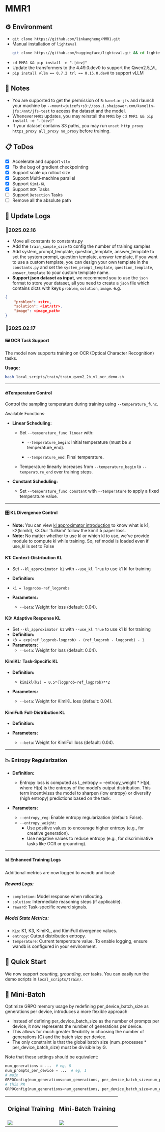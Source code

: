 # MMR1

## ⚙️ **Environment**

- `git clone https://github.com/linkangheng/MMR1.git`
- Manual installation of `lighteval`
  ```bash
  git clone https://github.com/huggingface/lighteval.git && cd lighteval && git checkout 4f381b352c0e467b5870a97d41cb66b487a2c503 && pip install ".[math]" && rm -rf lighteval
  ```
- `cd MMR1 && pip install -e ".[dev]"`
- Update the transformers to the 4.49.0.dev0 to support the Qwen2.5_VL
- `pip install vllm == 0.7.2 trl == 0.15.0.dev0` to support vLLM

## 🚨 **Notes**

- You are supported to get the permission of `B:kanelin-jfs` and rlaunch your machine by `--mount=juicefs+s3://oss.i.shaipower.com/kanelin-jfs:/mnt/jfs-test` to access the dataset and the model.
- Whenever `MMR1` updates, you may reinstall the `MMR1` by `cd MMR1 && pip install -e ".[dev]"`
- If your dataset contains S3 paths, you may run `unset http_proxy https_proxy all_proxy no_proxy` before training.

## 📋 **ToDos**

- [x] Accelerate and support `vllm`
- [x] Fix the bug of gradient checkpointing
- [x] Support scale up rollout size
- [x] Support Multi-machine parallel
- [x] Support `Kimi-KL`
- [x] Support `OCR` Tasks
- [ ] Support `Detection` Tasks
- [ ] Remove all the absolute path

## 📅 **Update Logs**
### 🤯2025.02.16
- Move all constants to constants.py
- Add the `train_sample_size` to config the number of training samples
- Add system_prompt_template, question_template, answer_template to set the system prompt, question template, answer template, if you want to use a custom template, you can design your own template in the `constants.py` and set the `system_prompt_template`, `question_template`, `answer_template` to your custom template name.
- **Support json dataset as input**, we recommend you to use the `json` format to store your dataset, all you need to create a `json` file which contains dicts with keys `problem`, `solution`, `image`. e.g.
```json
{
    "problem": <str>,
    "solution": <int/str>,
    "image": <image_path>
}
```

### 🤯2025.02.17
#### 🖼️ OCR Task Support
The model now supports training on OCR (Optical Character Recognition) tasks.

**Usage:**
```bash
bash local_scripts/train/train_qwen2_2b_vl_ocr_demo.sh
```

---
#### 🔥Temperature Control
Control the sampling temperature during training using `--temperature_func`.

Available Functions:

- **Linear Scheduling:**
  
  - Set `--temperature_func linear` with:

    - `--temperature_begin`: Initial temperature (must be ≤ temperature_end).

    - `--temperature_end`: Final temperature.

  - Temperature linearly increases from `--temperature_begin` to `--temperature_end` over training steps.

- **Constant Scheduling:**
  - Set `--temperature_func constant` with `--temperature` to apply a fixed temperature value.

---
#### 🎛️ KL Divergence Control

- **Note:** You can view [kl approximator introduction](https://zhuanlan.zhihu.com/p/139084847) to know what is k1, k2(kimikl), k3.Our 'fullkimi' follow the kimi1.5 paper loss.
- **Note:** No matter whether to use kl or which kl to use, we've provide module to compute kl while training. So, ref model is loaded even if use_kl is set to False

#### K1: Context-Distribution KL

- Set `--kl_approximator k1` with `--use_kl True` to use k1 kl for training

- **Definition:**
 - `k1 = logprobs-ref_logprobs`
- **Parameters:**
  - `--beta`: Weight for loss (default: 0.04).

#### K3: Adaptive Response KL
- Set `--kl_approximator k1` with `--use_kl True` to use k1 kl for training
- **Definition:** 
 - `k3 = exp(ref_logprob-logprob) - (ref_logprob - loggprob) - 1`
- **Parameters:**
  - `--beta`: Weight for loss (default: 0.04).

#### KimiKL: Task-Specific KL
- **Definition:** 
  - `kimikl(k2) = 0.5*(logprob-ref_logprob)**2`

- **Parameters:**
  - `--beta`: Weight for KimiKL loss (default: 0.04).

#### KimiFull: Full-Distribution KL
- **Definition:** 


- **Parameters:**
  - `--beta`: Weight for KimiFull loss (default: 0.04).

---
### 📉 Entropy Regularization
- **Definition:**
  - Entropy loss is computed as L_entropy = -entropy_weight * H(p), where H(p) is the entropy of the model’s output distribution. This term incentivizes the model to sharpen (low entropy) or diversify (high entropy) predictions based on the task.

- **Parameters:**
  - `--entropy_reg`: Enable entropy regularization (default: False).
  - `--entropy_weight`:
    - Use positive values to encourage higher entropy (e.g., for creative generation).
    - Use negative values to reduce entropy (e.g., for discriminative tasks like OCR or grounding).

---
#### 📊 Enhanced Training Logs
Additional metrics are now logged to wandb and local:

##### Reward Logs:
- `completion`: Model response when rollouting.
- `solution`: Intermediate reasoning steps (if applicable).
- `reward`: Task-specific reward signals.

##### Model State Metrics:
- `KLs`: K1, K3, KimiKL, and KimiFull divergence values.
- `entropy`: Output distribution entropy.
- `temperature`: Current temperature value.
To enable logging, ensure wandb is configured in your environment.

## 🚀 **Quick Start**
We now support *counting*, *grounding*, *ocr* tasks. You can easily run the demo scripts in `local_scripts/train/`.

## 🥩 **Mini-Batch**
Optimize GRPO memory usage by redefining per_device_batch_size as generations per device, introduces a more flexible approach:

- Instead of defining per_device_batch_size as the number of prompts per device, it now represents the number of generations per device.
- This allows for much greater flexibility in choosing the number of generations (G) and the batch size per device.
- The only constraint is that the global batch size (num_processes * per_device_batch_size) must be divisible by G.

Note that these settings should be equivalent:

```python
num_generations = ...  # eg, 8
num_prompts_per_device = ...  # eg, 1
# main
GRPOConfig(num_generations=num_generations, per_device_batch_size=num_prompts_per_device, ...)
# this PR
GRPOConfig(num_generations=num_generations, per_device_batch_size=num_generations*num_prompts_per_device, ...)
```

<table align="center" cellpadding="0" cellspacing="0">
  <tr>
    <td align="center"><h3>Original Training</h3></td>
    <td align="center"><h3>Mini-Batch Training</h3></td>
  </tr>
  <tr>
    <td><img src="./assets/original_training.png"></td>
    <td><img src="./assets/mini_batch_training.png"></td>
  </tr>
</table>
